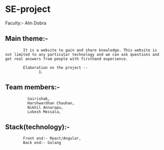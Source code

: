# SE-project

Faculty:- Alin Dobra

## Main theme:-
            It is a website to gain and share knowledge. This website is not limited to any particular technology and we can ask questions and get real answers from people with firsthand experience.
            
            Elaboration on the project --
                   1. 
                                         
                        
            
## Team members:-
              Sairishab,
              Harshwardhan Chauhan, 
              Nikhil Annarapu,
              Lokesh Messala, 
              
## Stack(technology):-
            Front end:- React/Angular,
            Back end:- Golang
